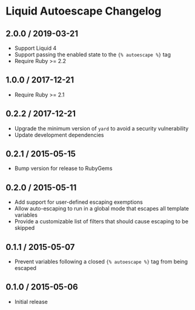 # Liquid Autoescape Changelog

## 2.0.0 / 2019-03-21

* Support Liquid 4
* Support passing the enabled state to the `{% autoescape %}` tag
* Require Ruby >= 2.2

## 1.0.0 / 2017-12-21

* Require Ruby >= 2.1

## 0.2.2 / 2017-12-21

* Upgrade the minimum version of `yard` to avoid a security vulnerability
* Update development dependencies

## 0.2.1 / 2015-05-15

* Bump version for release to RubyGems

## 0.2.0 / 2015-05-11

* Add support for user-defined escaping exemptions
* Allow auto-escaping to run in a global mode that escapes all template variables
* Provide a customizable list of filters that should cause escaping to be skipped

## 0.1.1 / 2015-05-07

* Prevent variables following a closed `{% autoescape %}` tag from being escaped

## 0.1.0 / 2015-05-06

* Initial release
